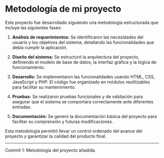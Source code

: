 # Metodología de mi proyecto

Este proyecto fue desarrollado siguiendo una metodología estructurada que incluye las siguientes fases:

1. **Análisis de requerimientos:** Se identificaron las necesidades del usuario y los objetivos del sistema, detallando las funcionalidades que debía cumplir la aplicación.
   
2. **Diseño del sistema:** Se estructuró la arquitectura del proyecto, definiendo el modelo de base de datos, la interfaz gráfica y la lógica de funcionamiento.
   
3. **Desarrollo:** Se implementaron las funcionalidades usando HTML, CSS, JavaScript y PHP. El código fue organizado en módulos reutilizables para facilitar su mantenimiento.
   
4. **Pruebas:** Se realizaron pruebas funcionales y de validación para asegurar que el sistema se comportara correctamente ante diferentes entradas.
   
5. **Documentación:** Se generó la documentación básica del proyecto para facilitar su comprensión y futuras modificaciones.

Esta metodología permitió llevar un control ordenado del avance del proyecto y garantizar la calidad del producto final.


---  
Commit 1: Metodología del proyecto añadida.  
